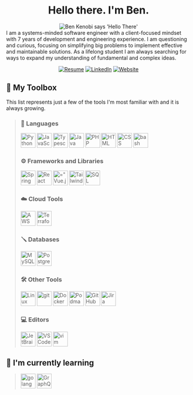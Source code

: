 <div id="header" align="center">
   
   # Hello there. I'm Ben.
   
   <img src="https://media2.giphy.com/media/3ornk57KwDXf81rjWM/giphy.gif" title="Ben Kenobi says 'Hello There'"/>
   <div align="left">I am a systems-minded software engineer with a client-focused mindset with 7 years of development and engineering experience. I am questioning and curious, focusing on simplifying big problems to implement effective and maintainable solutions. As a lifelong student I am always searching for ways to expand my understanding of fundamental and complex ideas.</div>
   
   [![Resume](https://img.shields.io/badge/-Resume-black?style=flat&logo=github&logoColor=white)](https://github.com/bncarey42/resume) [![LinkedIn](https://img.shields.io/badge/-LinkedIn-blue?style=flat&logo=linkedin&logoColor=white)](https://www.linkedin.com/in/benjamintcarey/) [![Website](https://img.shields.io/badge/-Website-darkgreen?style=flat)](https://bncarey42.github.io/)
</div>


## :toolbox: My Toolbox

This list represents just a few of the tools I'm most familiar with and it is always growing. 

>### :hammer: Languages
>
><div id="languages">
>   <img src="https://cdn.jsdelivr.net/gh/devicons/devicon/icons/python/python-original-wordmark.svg" width="40" height="40" title="Python" alt="Python"/>
>   <img src="https://cdn.jsdelivr.net/gh/devicons/devicon/icons/javascript/javascript-original.svg" width="40" height="40" title="JavaScript" alt="JavaScript"/>
>   <img src="https://cdn.jsdelivr.net/gh/devicons/devicon/icons/typescript/typescript-original.svg" width="40" height="40" title="Typescript" alt="Typescript"/>
>   <img src="https://cdn.jsdelivr.net/gh/devicons/devicon/icons/java/java-original-wordmark.svg" width="40" height="40" title="Java" alt="Java"/>
>   <img src="https://cdn.jsdelivr.net/gh/devicons/devicon/icons/php/php-original.svg" width="40" height="40" title="PHP" alt="PHP"/>
>   <img src="https://cdn.jsdelivr.net/gh/devicons/devicon/icons/html5/html5-original-wordmark.svg" width="40" height="40" title="HTML" alt="HTML"/>
>   <img src="https://cdn.jsdelivr.net/gh/devicons/devicon/icons/css3/css3-original-wordmark.svg" width="40" height="40" title="CSS" alt="CSS"/>
>   <img src="https://cdn.jsdelivr.net/gh/devicons/devicon/icons/bash/bash-original.svg" width="40" height="40" title="bash" alt="bash"/> 
> </div>
>
>### :gear: Frameworks and Libraries
>
><div id="frameworks">
>   <img src="https://cdn.jsdelivr.net/gh/devicons/devicon/icons/spring/spring-original-wordmark.svg" width="40" height="40" title="Spring" alt="Spring"/>
>   <img src="https://cdn.jsdelivr.net/gh/devicons/devicon/icons/react/react-original.svg" width="40" height="40" title="React" />
>   <img src="https://cdn.jsdelivr.net/gh/devicons/devicon/icons/vuejs/vuejs-original-wordmark.svg" width="40" height="40" title="Vue.js" alt=="Vue.js"/>
>   <img src="https://cdn.jsdelivr.net/gh/devicons/devicon/icons/tailwindcss/tailwindcss-original-wordmark.svg" width="40" height="40" title="Tailwind CSS" alt="Tailwind CSS"/>
>   <img src="https://cdn.jsdelivr.net/gh/devicons/devicon/icons/sqlalchemy/sqlalchemy-original-wordmark.svg"  width="40" height="40" title="SQL Alchemy" alt="SQL Alchemy"/> 
></div>
>
>### :cloud: Cloud Tools
>
><div id="cloud">
>   <img src="https://cdn.jsdelivr.net/gh/devicons/devicon/icons/amazonwebservices/amazonwebservices-original-wordmark.svg" width="40" height="40" title="AWS" alt="AWS" />
>   <img src="https://cdn.jsdelivr.net/gh/devicons/devicon/icons/terraform/terraform-original-wordmark.svg" width="40" height="40" title="Terraform" ?alt="Terraform" />    
></div>
>
>### :screwdriver: Databases
>
><div id="databases">
>   <img src="https://cdn.jsdelivr.net/gh/devicons/devicon/icons/mysql/mysql-original-wordmark.svg" width="40" height="40" title="MySQL" alt="MySQL" />
>   <img src="https://cdn.jsdelivr.net/gh/devicons/devicon/icons/postgresql/postgresql-original-wordmark.svg" width="40" height="40" title="PostgreSQL" alt="PostgreSQL"/>
></div>
>   
>### :hammer_and_wrench: Other Tools
>
><div id="tools">
>   <img src="https://cdn.jsdelivr.net/gh/devicons/devicon/icons/linux/linux-original.svg" width="40" height="40" title="Linux" alt="Linux" />
>   <img src="https://cdn.jsdelivr.net/gh/devicons/devicon/icons/git/git-original-wordmark.svg" width="40" height="40" title="git" alt="git"/>       
>   <img src="https://cdn.jsdelivr.net/gh/devicons/devicon/icons/docker/docker-original-wordmark.svg" width="40" height="40" title="Docker" alt="Docker" />  
>   <img src="https://cdn.jsdelivr.net/gh/devicons/devicon/icons/podman/podman-original-wordmark.svg" width="40" height="40" title="Podman" alt="Podman" />
>   <img src="https://cdn.jsdelivr.net/gh/devicons/devicon/icons/github/github-original-wordmark.svg" width="40" height="40" title="GitHub" alt="GitHub" />
>   <img src="https://cdn.jsdelivr.net/gh/devicons/devicon/icons/jira/jira-original.svg" width="40" height="40" title="Jira" alt="Jira"/>
></div>
>
>### :computer: Editors
>
><div id="editors">
>   <img src="https://cdn.jsdelivr.net/gh/devicons/devicon/icons/jetbrains/jetbrains-original.svg" width="40" height="40" title="JetBrains" alt="JetBrains" />
>   <img src="https://cdn.jsdelivr.net/gh/devicons/devicon/icons/vscode/vscode-original-wordmark.svg" width="40" height="40" title="VSCode" alt="VSCode"/>
>   <img src="https://cdn.jsdelivr.net/gh/devicons/devicon/icons/vim/vim-original.svg" width="40" height="40" title="vim" alt="vim" />
></div>

## :mag_right: I'm currently learning
> <img src="https://cdn.jsdelivr.net/gh/devicons/devicon/icons/go/go-original-wordmark.svg" width="40" height="40" title="golang" alt="golang"/>
> <img src="https://cdn.jsdelivr.net/gh/devicons/devicon/icons/graphql/graphql-plain-wordmark.svg" width="40" height="40" title="GraphQL" alt="GraphQL"/>
